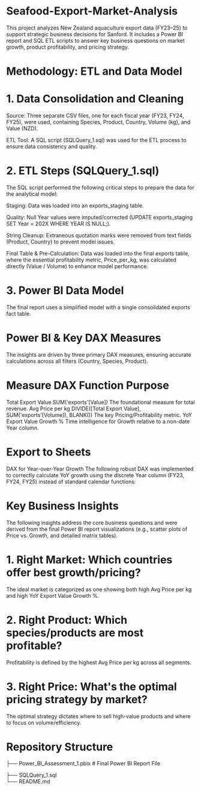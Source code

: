 # Seafood-Export-Market-Analysis
This project analyzes New Zealand aquaculture export data (FY23–25) to support strategic business decisions for Sanford. It includes a Power BI report and SQL ETL scripts to answer key business questions on market growth, product profitability, and pricing strategy.

# Methodology: ETL and Data Model
# 1. Data Consolidation and Cleaning
   Source: Three separate CSV files, one for each fiscal year (FY23, FY24, FY25), were used, containing Species, Product, Country, Volume (kg), and Value (NZD).

   ETL Tool: A SQL script (SQLQuery_1.sql) was used for the ETL process to ensure data consistency and quality.

# 2. ETL Steps (SQLQuery_1.sql)
   The SQL script performed the following critical steps to prepare the data for the analytical model:

   Staging: Data was loaded into an exports_staging table.

   Quality: Null Year values were imputed/corrected (UPDATE exports_staging SET Year = 202X WHERE YEAR IS NULL;).

   String Cleanup: Extraneous quotation marks were removed from text fields (Product, Country) to prevent model issues.

   Final Table & Pre-Calculation: Data was loaded into the final exports table, where the essential profitability metric, Price_per_kg, was calculated directly (Value / Volume) to enhance model performance.

# 3. Power BI Data Model
   The final report uses a simplified model with a single consolidated exports fact table.

# Power BI & Key DAX Measures
   The insights are driven by three primary DAX measures, ensuring accurate calculations across all filters (Country, Species, Product).

# Measure	DAX Function	Purpose
   Total Export Value	SUM('exports'[Value])	The foundational measure for total revenue.
   Avg Price per kg	DIVIDE([Total Export Value], SUM('exports'[Volume]), BLANK())	The key Pricing/Profitability metric.
   YoY Export Value Growth %	Time intelligence for Growth relative to a non-date Year column.	

# Export to Sheets
DAX for Year-over-Year Growth
The following robust DAX was implemented to correctly calculate YoY growth using the discrete Year column (FY23, FY24, FY25) instead of standard calendar functions:

# Key Business Insights
The following insights address the core business questions and were derived from the final Power BI report visualizations (e.g., scatter plots of Price vs. Growth, and detailed matrix tables).

# 1. Right Market: Which countries offer best growth/pricing?

The ideal market is categorized as one showing both high Avg Price per kg and high YoY Export Value Growth %.

    
# 2. Right Product: Which species/products are most profitable?

Profitability is defined by the highest Avg Price per kg across all segments.

   
# 3. Right Price: What's the optimal pricing strategy by market?

The optimal strategy dictates where to sell high-value products and where to focus on volume/efficiency.

     
# Repository Structure
├── Power_BI_Assessment_1.pbix # Final Power BI Report File

├── SQLQuery_1.sql             
└── README.md                  
